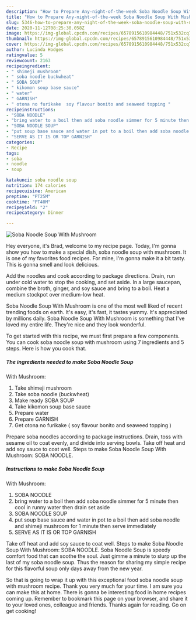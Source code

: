 ```yaml
---
description: "How to Prepare Any-night-of-the-week Soba Noodle Soup With Mushroom"
title: "How to Prepare Any-night-of-the-week Soba Noodle Soup With Mushroom"
slug: 5346-how-to-prepare-any-night-of-the-week-soba-noodle-soup-with-mushroom
date: 2020-11-12T08:25:30.058Z
image: https://img-global.cpcdn.com/recipes/6578915610984448/751x532cq70/soba-noodle-soup-with-mushroom-recipe-main-photo.jpg
thumbnail: https://img-global.cpcdn.com/recipes/6578915610984448/751x532cq70/soba-noodle-soup-with-mushroom-recipe-main-photo.jpg
cover: https://img-global.cpcdn.com/recipes/6578915610984448/751x532cq70/soba-noodle-soup-with-mushroom-recipe-main-photo.jpg
author: Lucinda Hodges
ratingvalue: 5
reviewcount: 2163
recipeingredient:
- " shimeji mushroom"
- " soba noodle buckwheat"
- " SOBA SOUP"
- " kikomon soup base sauce"
- " water"
- " GARNISH"
- " otona no furikake  soy flavour bonito and seaweed topping "
recipeinstructions:
- "SOBA NOODLE"
- "bring water to a boil then add soba noodle simmer for 5 minute then cool in runny water then drain set aside"
- "SOBA NOODLE SOUP"
- "put soup base sauce and water in pot to a boil then add soba noodle and shimeji mushroom for 1 minute then serve immediately"
- "SERVE AS IT IS OR TOP GARNISH"
categories:
- Recipe
tags:
- soba
- noodle
- soup

katakunci: soba noodle soup 
nutrition: 174 calories
recipecuisine: American
preptime: "PT25M"
cooktime: "PT40M"
recipeyield: "2"
recipecategory: Dinner

---
```



![Soba Noodle Soup
With Mushroom](https://img-global.cpcdn.com/recipes/6578915610984448/751x532cq70/soba-noodle-soup-with-mushroom-recipe-main-photo.jpg)

Hey everyone, it's Brad, welcome to my recipe page. Today, I'm gonna show you how to make a special dish, soba noodle soup
with mushroom. It is one of my favorites food recipes. For mine, I'm gonna make it a bit tasty. This is gonna smell and look delicious.

Add the noodles and cook according to package directions. Drain, run under cold water to stop the cooking, and set aside. In a large saucepan, combine the broth, ginger, and soy sauce and bring to a boil. Heat a medium stockpot over medium-low heat.

Soba Noodle Soup
With Mushroom is one of the most well liked of recent trending foods on earth. It's easy, it's fast, it tastes yummy. It's appreciated by millions daily. Soba Noodle Soup
With Mushroom is something that I've loved my entire life. They're nice and they look wonderful.


To get started with this recipe, we must first prepare a few components. You can cook soba noodle soup
with mushroom using 7 ingredients and 5 steps. Here is how you cook that.

<!--inarticleads1-->

##### The ingredients needed to make Soba Noodle Soup
With Mushroom:

1. Take  shimeji mushroom
1. Take  soba noodle (buckwheat)
1. Make ready  SOBA SOUP
1. Take  kikomon soup base sauce
1. Prepare  water
1. Prepare  GARNISH
1. Get  otona no furikake ( soy flavour bonito and seaweed topping )


Prepare soba noodles according to package instructions. Drain, toss with sesame oil to coat evenly, and divide into serving bowls. Take off heat and add soy sauce to coat well. Steps to make Soba Noodle Soup With Mushroom: SOBA NOODLE. 

<!--inarticleads2-->

##### Instructions to make Soba Noodle Soup
With Mushroom:

1. SOBA NOODLE
1. bring water to a boil then add soba noodle simmer for 5 minute then cool in runny water then drain set aside
1. SOBA NOODLE SOUP
1. put soup base sauce and water in pot to a boil then add soba noodle and shimeji mushroom for 1 minute then serve immediately
1. SERVE AS IT IS OR TOP GARNISH


Take off heat and add soy sauce to coat well. Steps to make Soba Noodle Soup With Mushroom: SOBA NOODLE. Soba Noodle Soup is speedy comfort food that can soothe the soul. Just gimme a minute to slurp up the last of my soba noodle soup. Thus the reason for sharing my simple recipe for this flavorful soup only days away from the new year. 

So that is going to wrap it up with this exceptional food soba noodle soup
with mushroom recipe. Thank you very much for your time. I am sure you can make this at home. There is gonna be interesting food in home recipes coming up. Remember to bookmark this page on your browser, and share it to your loved ones, colleague and friends. Thanks again for reading. Go on get cooking!
